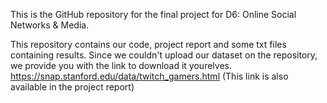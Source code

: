 This is the GitHub repository for the final project for D6: Online Social Networks & Media.

This repository contains our code, project report and some txt files containing results.
Since we couldn't upload our dataset on the repository, we provide you with the link to download it yourelves.
https://snap.stanford.edu/data/twitch_gamers.html
(This link is also available in the project report)
